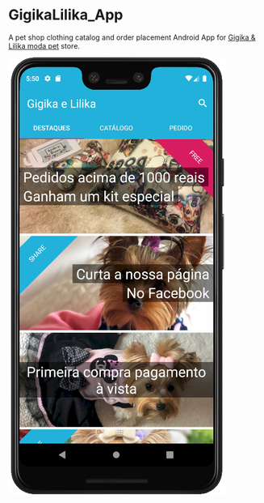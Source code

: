 # GigikaLilika_App

A pet shop clothing catalog and order placement Android App for [Gigika & Lilika moda pet](https://www.facebook.com/gigikalilikamodapet) store.

![Screenshot](screenshots/screenshot_1.png)
